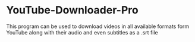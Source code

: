 # YouTube-Downloader-Pro
This program can be used to download videos in all available formats form YouTube along with their audio and even subtitles as a .srt file
